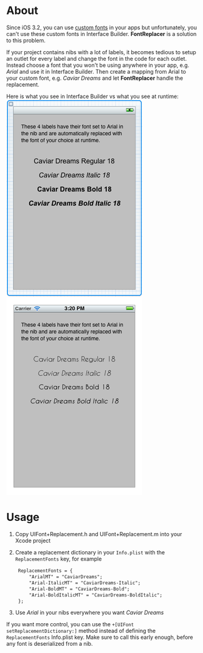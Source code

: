About
=====

Since iOS 3.2, you can use [custom fonts](http://developer.apple.com/library/ios/documentation/general/Reference/InfoPlistKeyReference/Articles/iPhoneOSKeys.html#//apple_ref/doc/uid/TP40009252-SW18) in your apps but unfortunately, you can't use these custom fonts in Interface Builder. **FontReplacer** is a solution to this problem.

If your project contains nibs with a lot of labels, it becomes tedious to setup an outlet for every label and change the font in the code for each outlet. Instead choose a font that you won't be using anywhere in your app, e.g. *Arial* and use it in Interface Builder. Then create a mapping from Arial to your custom font, e.g. *Caviar Dreams* and let **FontReplacer** handle the replacement.

Here is what you see in Interface Builder vs what you see at runtime:  
![Font in Interface Builder](https://github.com/0xced/FontReplacer/raw/master/Screenshots/Font-InterfaceBuilder.png "Font in Interface Builder")
![Font at Runtime](https://github.com/0xced/FontReplacer/raw/master/Screenshots/Font-Runtime.png "Font at Runtime")

Usage
=====

1. Copy UIFont+Replacement.h and UIFont+Replacement.m into your Xcode project
2. Create a replacement dictionary in your `Info.plist` with the `ReplacementFonts` key, for example

		ReplacementFonts = {
			"ArialMT" = "CaviarDreams";
			"Arial-ItalicMT" = "CaviarDreams-Italic";
			"Arial-BoldMT" = "CaviarDreams-Bold";
			"Arial-BoldItalicMT" = "CaviarDreams-BoldItalic";
		};

3. Use *Arial* in your nibs everywhere you want *Caviar Dreams*

If you want more control, you can use the `+[UIFont setReplacementDictionary:]` method instead of defining the `ReplacementFonts` Info.plist key. Make sure to call this early enough, before any font is deserialized from a nib.

